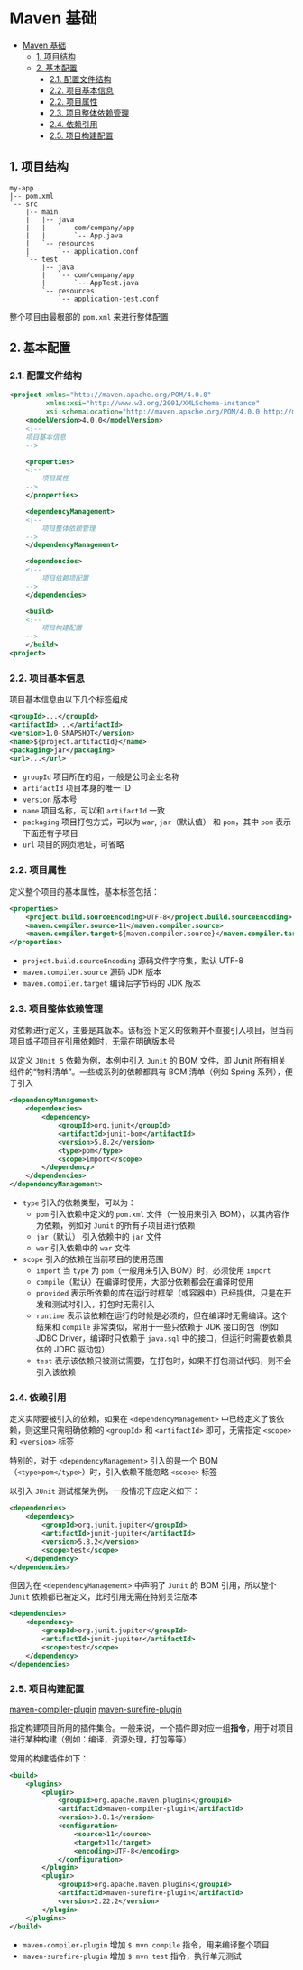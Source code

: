 # Maven 基础

- [Maven 基础](#maven-基础)
  - [1. 项目结构](#1-项目结构)
  - [2. 基本配置](#2-基本配置)
    - [2.1. 配置文件结构](#21-配置文件结构)
    - [2.2. 项目基本信息](#22-项目基本信息)
    - [2.2. 项目属性](#22-项目属性)
    - [2.3. 项目整体依赖管理](#23-项目整体依赖管理)
    - [2.4. 依赖引用](#24-依赖引用)
    - [2.5. 项目构建配置](#25-项目构建配置)

## 1. 项目结构

```plain
my-app
|-- pom.xml
`-- src
    |-- main
    |   |-- java
    |   |   `-- com/company/app
    |   |       `-- App.java
    |   `-- resources
    |       `-- application.conf
    `-- test
        |-- java
        |   `-- com/company/app
        |       `-- AppTest.java
        `-- resources
            `-- application-test.conf
```

整个项目由最根部的 `pom.xml` 来进行整体配置

## 2. 基本配置

### 2.1. 配置文件结构

```xml
<project xmlns="http://maven.apache.org/POM/4.0.0"
         xmlns:xsi="http://www.w3.org/2001/XMLSchema-instance"
         xsi:schemaLocation="http://maven.apache.org/POM/4.0.0 http://maven.apache.org/maven-v4_0_0.xsd">
    <modelVersion>4.0.0</modelVersion>
    <!--
    项目基本信息
    -->

    <properties>
    <!--
        项目属性
    -->
    </properties>

    <dependencyManagement>
    <!--
        项目整体依赖管理
    -->
    </dependencyManagement>

    <dependencies>
    <!--
        项目依赖项配置
    -->
    </dependencies>

    <build>
    <!--
        项目构建配置
    -->
    </build>
<project>
```

### 2.2. 项目基本信息

项目基本信息由以下几个标签组成

```xml
<groupId>...</groupId>
<artifactId>...</artifactId>
<version>1.0-SNAPSHOT</version>
<name>${project.artifactId}</name>
<packaging>jar</packaging>
<url>...</url>
```

- `groupId` 项目所在的组，一般是公司企业名称
- `artifactId` 项目本身的唯一 ID
- `version` 版本号
- `name` 项目名称，可以和 `artifactId` 一致
- `packaging` 项目打包方式，可以为 `war`, `jar`（默认值） 和 `pom`，其中 `pom` 表示下面还有子项目
- `url` 项目的网页地址，可省略

### 2.2. 项目属性

定义整个项目的基本属性，基本标签包括：

```xml
<properties>
    <project.build.sourceEncoding>UTF-8</project.build.sourceEncoding>
    <maven.compiler.source>11</maven.compiler.source>
    <maven.compiler.target>${maven.compiler.source}</maven.compiler.target>
</properties>
```

- `project.build.sourceEncoding` 源码文件字符集，默认 UTF-8
- `maven.compiler.source` 源码 JDK 版本
- `maven.compiler.target` 编译后字节码的 JDK 版本

### 2.3. 项目整体依赖管理

对依赖进行定义，主要是其版本。该标签下定义的依赖并不直接引入项目，但当前项目或子项目在引用依赖时，无需在明确版本号

以定义 `JUnit 5` 依赖为例，本例中引入 `Junit` 的 BOM 文件，即 Junit 所有相关组件的“物料清单”。一些成系列的依赖都具有 BOM 清单（例如 Spring 系列），便于引入

```xml
<dependencyManagement>
    <dependencies>
        <dependency>
            <groupId>org.junit</groupId>
            <artifactId>junit-bom</artifactId>
            <version>5.8.2</version>
            <type>pom</type>
            <scope>import</scope>
        </dependency>
    </dependencies>
</dependencyManagement>
```

- `type` 引入的依赖类型，可以为：
  - `pom` 引入依赖中定义的 `pom.xml` 文件（一般用来引入 BOM），以其内容作为依赖，例如对 `Junit` 的所有子项目进行依赖
  - `jar`（默认） 引入依赖中的 `jar` 文件
  - `war` 引入依赖中的 `war` 文件
- `scope` 引入的依赖在当前项目的使用范围
  - `import` 当 `type` 为 `pom`（一般用来引入 BOM）时，必须使用 `import`
  - `compile`（默认）在编译时使用，大部分依赖都会在编译时使用
  - `provided` 表示所依赖的库在运行时框架（或容器中）已经提供，只是在开发和测试时引入，打包时无需引入
  - `runtime` 表示该依赖在运行的时候是必须的，但在编译时无需编译。这个结果和 `compile` 非常类似，常用于一些只依赖于 JDK 接口的包（例如 JDBC Driver，编译时只依赖于 `java.sql` 中的接口，但运行时需要依赖具体的 JDBC 驱动包）
  - `test` 表示该依赖只被测试需要，在打包时，如果不打包测试代码，则不会引入该依赖

### 2.4. 依赖引用

定义实际要被引入的依赖，如果在 `<dependencyManagement>` 中已经定义了该依赖，则这里只需明确依赖的 `<groupId>` 和 `<artifactId>` 即可，无需指定 `<scope>` 和 `<version>` 标签

特别的，对于 `<dependencyManagement>` 引入的是一个 BOM（`<type>pom</type>`）时，引入依赖不能忽略 `<scope>` 标签

以引入 `JUnit` 测试框架为例，一般情况下应定义如下：

```xml
<dependencies>
    <dependency>
        <groupId>org.junit.jupiter</groupId>
        <artifactId>junit-jupiter</artifactId>
        <version>5.8.2</version>
        <scope>test</scope>
    </dependency>
</dependencies>
```

但因为在 `<dependencyManagement>` 中声明了 `Junit` 的 BOM 引用，所以整个 `Junit` 依赖都已被定义，此时引用无需在特别关注版本

```xml
<dependencies>
    <dependency>
        <groupId>org.junit.jupiter</groupId>
        <artifactId>junit-jupiter</artifactId>
        <scope>test</scope>
    </dependency>
</dependencies>
```

### 2.5. 项目构建配置

[maven-compiler-plugin](https://maven.apache.org/plugins/maven-compiler-plugin/index.html)
[maven-surefire-plugin](https://maven.apache.org/surefire/maven-surefire-plugin/index.html)

指定构建项目所用的插件集合。一般来说，一个插件即对应一组**指令**，用于对项目进行某种构建（例如：编译，资源处理，打包等等）

常用的构建插件如下：

```xml
<build>
    <plugins>
        <plugin>
            <groupId>org.apache.maven.plugins</groupId>
            <artifactId>maven-compiler-plugin</artifactId>
            <version>3.8.1</version>
            <configuration>
                <source>11</source>
                <target>11</target>
                <encoding>UTF-8</encoding>
            </configuration>
        </plugin>
        <plugin>
            <groupId>org.apache.maven.plugins</groupId>
            <artifactId>maven-surefire-plugin</artifactId>
            <version>2.22.2</version>
        </plugin>
    </plugins>
</build>
```

- `maven-compiler-plugin` 增加 `$ mvn compile` 指令，用来编译整个项目
- `maven-surefire-plugin` 增加 `$ mvn test` 指令，执行单元测试
